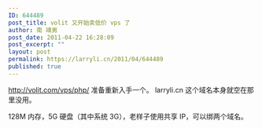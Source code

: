 ```yaml
---
ID: 644489
post_title: volit 又开始卖低价 vps 了
author: 南 靖男
post_date: 2011-04-22 16:28:09
post_excerpt: ""
layout: post
permalink: https://larryli.cn/2011/04/644489
published: true
---
```

<a title="【PHP专用VPS】震憾价100元/年" href="http://volit.com/vps/php/" target="_blank">http://volit.com/vps/php/</a> 准备重新入手一个。 larryli.cn 这个域名本身就空在那里没用。

128M 内存，5G 硬盘（其中系统 3G），老样子使用共享 IP，可以绑两个域名。